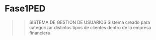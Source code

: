 # Fase1PED
>>SISTEMA DE GESTION DE USUARIOS
>SIstema creado para categorizar distintos tipos de clientes dentro de la empresa financiera
